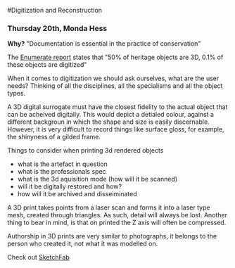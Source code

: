 #Digitization and Reconstruction
### Thursday 20th, Monda Hess

**Why?**
"Documentation is essential in the practice of conservation"

The [Enumerate report](http://www.enumerate.eu/) states that "50% of heritage objects are 3D, 0.1% of these objects are digitized"

When it comes to digitization we should ask ourselves, what are the user needs? Thinking of all the disciplines, all the specialisms and all the object types.

A 3D digital surrogate must have the closest fidelity to the actual object that can be acheived digitally. This would depict a detialed colour, against a different backgroun in which the shape and size is easily discernable. However, it is very difficult to record things like surface gloss, for example, the shinyness of a gilded frame.

Things to consider when printing 3d rendered objects

- what is the artefact in question
- what is the professionals spec
- what is the 3d aquisition mode (how will it be scanned)
- will it be digitally restored and how?
- how will it be archived and disseiminated

A 3D print takes points from a laser scan and forms it into a laser type mesh, created through triangles. As such, detail will always be lost. Another thing to bear in mind, is that on printed the Z axis will often be compressed.

Authorship in 3D prints are very similar to photographs, it belongs to the person who created it, not what it was modelled on.

Check out [SketchFab](https://sketchfab.com/)